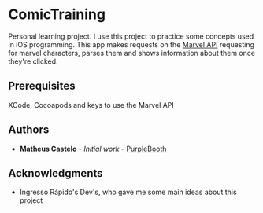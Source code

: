 # ComicTraining
Personal learning project. I use this project to practice some concepts used in iOS programming. 
This app makes requests on the [Marvel API](https://developer.marvel.com/) requesting for marvel characters, parses them and shows information about them once they're clicked.

## Prerequisites

XCode, Cocoapods and keys to use the Marvel API 

## Authors

* **Matheus Castelo** - *Initial work* - [PurpleBooth](https://github.com/PurpleBooth)


## Acknowledgments

* Ingresso Rápido's Dev's, who gave me some main ideas about this project

